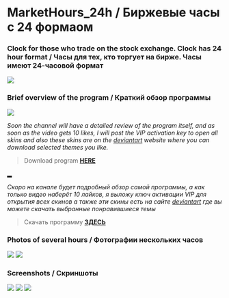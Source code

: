 # MarketHours_24h / Биржевые часы с 24 формаом   
### Clock for those who trade on the stock exchange. Clock has 24 hour format / Часы для тех, кто торгует на бирже. Часы имеют 24-часовой формат

![](https://github.com/Stas-inside/MarketHours_24h/blob/main/Photoes/Screenshots/MainPh.jpg)

### Brief overview of the program / Краткий обзор программы
![](https://github.com/Stas-inside/MarketHours_24h/blob/main/Photoes/Screenshots/Sequence%2001%20(1).gif)

*Soon the channel will have a detailed review of the program itself, and as soon as the video gets 10 likes, I will post the VIP activation key to open all skins*
*and also these skins are on the [deviantart](https://www.deviantart.com/manifaststas) website where you can download selected themes you like.*

>Download program [**HERE**](https://downgit.github.io/#/home?url=https://github.com/Stas-inside/MarketHours_24h/tree/main/Program_to_download)

▂

*Скоро на канале будет подробный обзор самой программы, а как только видео наберёт 10 лайков, я выложу ключ активации VIP для открытия всех скинов*
*а также эти скины есть на сайте [deviantart](https://www.deviantart.com/manifaststas) где вы можете скачать выбранные понравившиеся темы*

>Скачать программу [**ЗДЕСЬ**](https://downgit.github.io/#/home?url=https://github.com/Stas-inside/MarketHours_24h/tree/main/Program_to_download)


### Photos of several hours / Фотографии нескольких часов

![](https://github.com/Stas-inside/MarketHours_24h/blob/main/Photoes/Screenshots/Capture1.PNG)
![](https://github.com/Stas-inside/MarketHours_24h/blob/main/Photoes/Screenshots/Capture2.PNG)
<!--![](https://github.com/Stas-inside/MarketHours_24h/blob/main/Photoes/Screenshots/tempsnip1.png)-->

### Screenshots / Скриншоты

![](https://github.com/Stas-inside/MarketHours_24h/blob/main/Photoes/Screenshots/Screenshot%20(409).png)
![](https://github.com/Stas-inside/MarketHours_24h/blob/main/Photoes/Screenshots/Screenshot%20(410).png)
![](https://github.com/Stas-inside/MarketHours_24h/blob/main/Photoes/Screenshots/Screenshot%20(411).png)
